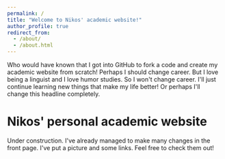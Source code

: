 ```yaml
---
permalink: /
title: "Welcome to Nikos' academic website!"
author_profile: true
redirect_from: 
  - /about/
  - /about.html
---
```


Who would have known that I got into GitHub to fork a code and create my academic website from scratch! Perhaps I should change career. But I love being a linguist and I love humor studies. So I won't change career. I'll just continue learning new things that make my life better! Or perhaps I'll change this headline completely.

Nikos' personal academic website
======
Under construction. I've already managed to make many changes in the front page. I've put a picture and some links. Feel free to check them out!

